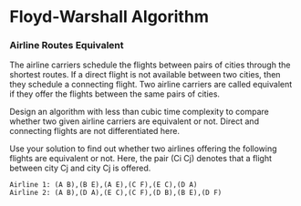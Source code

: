 # Floyd-Warshall Algorithm

### Airline Routes Equivalent

The airline carriers schedule the flights between pairs of cities through the shortest routes. If a direct flight is not available between two cities,
then they schedule a connecting flight. Two airline carriers are called equivalent if they offer the flights between the same pairs of cities.

Design an algorithm with less than cubic time complexity to compare whether two given airline carriers are equivalent or not. 
Direct and connecting flights are not differentiated here.

Use your solution to find out whether two airlines offering the following flights are equivalent or not. Here, the pair (Ci Cj)
denotes that a flight between city Cj and city Cj is offered.

```
Airline 1: (A B),(B E),(A E),(C F),(E C),(D A)
Airline 2: (A B),(D A),(E C),(C F),(D B),(B E),(D F)
```
